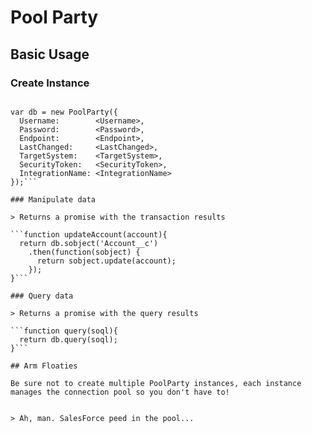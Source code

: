 # Pool Party

## Basic Usage

### Create Instance

```var PoolParty = require('vs-force/es5');

var db = new PoolParty({
  Username:        <Username>,
  Password:        <Password>,
  Endpoint:        <Endpoint>,
  LastChanged:     <LastChanged>,
  TargetSystem:    <TargetSystem>,
  SecurityToken:   <SecurityToken>,
  IntegrationName: <IntegrationName>
});```

### Manipulate data

> Returns a promise with the transaction results

```function updateAccount(account){
  return db.sobject('Account__c')
    .then(function(sobject) {
      return sobject.update(account);
    });
}```

### Query data

> Returns a promise with the query results

```function query(soql){
  return db.query(soql);
}```

## Arm Floaties

Be sure not to create multiple PoolParty instances, each instance manages the connection pool so you don't have to!


> Ah, man. SalesForce peed in the pool...
